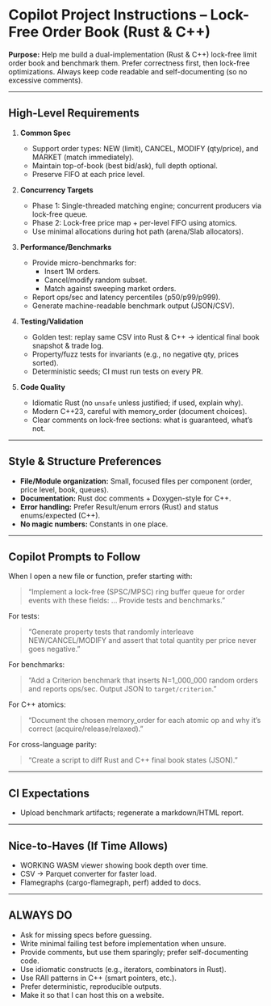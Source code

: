 # Copilot Project Instructions – Lock-Free Order Book (Rust & C++)

**Purpose:** Help me build a dual-implementation (Rust & C++) lock-free limit order book and benchmark them. Prefer correctness first, then lock-free optimizations. Always keep code readable and self-documenting (so no excessive comments).

---

## High-Level Requirements

1. **Common Spec**
   - Support order types: NEW (limit), CANCEL, MODIFY (qty/price), and MARKET (match immediately).
   - Maintain top-of-book (best bid/ask), full depth optional.
   - Preserve FIFO at each price level.

2. **Concurrency Targets**
   - Phase 1: Single-threaded matching engine; concurrent producers via lock-free queue.
   - Phase 2: Lock-free price map + per-level FIFO using atomics.
   - Use minimal allocations during hot path (arena/Slab allocators).

3. **Performance/Benchmarks**
   - Provide micro-benchmarks for:
     - Insert 1M orders.
     - Cancel/modify random subset.
     - Match against sweeping market orders.
   - Report ops/sec and latency percentiles (p50/p99/p999).
   - Generate machine-readable benchmark output (JSON/CSV).

4. **Testing/Validation**
   - Golden test: replay same CSV into Rust & C++ → identical final book snapshot & trade log.
   - Property/fuzz tests for invariants (e.g., no negative qty, prices sorted).
   - Deterministic seeds; CI must run tests on every PR.

5. **Code Quality**
   - Idiomatic Rust (no `unsafe` unless justified; if used, explain why).
   - Modern C++23, careful with memory_order (document choices).
   - Clear comments on lock-free sections: what is guaranteed, what’s not.

---

## Style & Structure Preferences

- **File/Module organization:** Small, focused files per component (order, price level, book, queues).
- **Documentation:** Rust doc comments + Doxygen-style for C++.
- **Error handling:** Prefer Result/enum errors (Rust) and status enums/expected (C++).
- **No magic numbers:** Constants in one place.

---

## Copilot Prompts to Follow

When I open a new file or function, prefer starting with:

> “Implement a lock-free (SPSC/MPSC) ring buffer queue for order events with these fields: … Provide tests and benchmarks.”

For tests:

> “Generate property tests that randomly interleave NEW/CANCEL/MODIFY and assert that total quantity per price never goes negative.”

For benchmarks:

> “Add a Criterion benchmark that inserts N=1_000_000 random orders and reports ops/sec. Output JSON to `target/criterion`.”

For C++ atomics:

> “Document the chosen memory_order for each atomic op and why it’s correct (acquire/release/relaxed).”

For cross-language parity:

> “Create a script to diff Rust and C++ final book states (JSON).”

---

## CI Expectations
- Upload benchmark artifacts; regenerate a markdown/HTML report.

---

## Nice-to-Haves (If Time Allows)

- WORKING WASM viewer showing book depth over time.
- CSV → Parquet converter for faster load.
- Flamegraphs (cargo-flamegraph, perf) added to docs.

---

## ALWAYS DO

- Ask for missing specs before guessing.
- Write minimal failing test before implementation when unsure.
- Provide comments, but use them sparingly; prefer self-documenting code.
- Use idiomatic constructs (e.g., iterators, combinators in Rust).
- Use RAII patterns in C++ (smart pointers, etc.).
- Prefer deterministic, reproducible outputs.
- Make it so that I can host this on a website.

